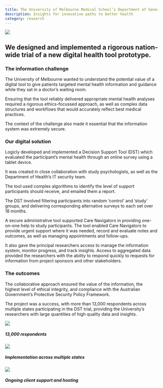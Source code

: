```yaml
---
title: The University of Melbourne Medical School’s Department of General Practice
description: Insights for innovative paths to better health
category: research
---
```


<div class="grid grid-cols-12 col-gap-8">

<div class="col-span-12 project-images">
    <img src="/Projects/Images/3_UoM_Medical_School’s_Department_of_General_Practice/University-of-melbourne-medical-school-department-of-general-practice.jpg" />
</div>


<div class="col-span-12 lg:col-span-9 project-text lg:order-last">
<div>

## We designed and implemented a rigorous nation-wide trial of a new digital health tool prototype.

### The information challenge
The University of Melbourne wanted to understand the potential value of a digital tool to give patients targeted mental health information and guidance while they sat in a doctor’s waiting room.

Ensuring that the tool reliably delivered appropriate mental health analyses required a rigorous ethics-focussed approach, as well as complex data structures and workflows that would accurately reflect best medical practices.

The context of the challenge also made it essential that the information system was extremely secure.

### Our digital solution
Logicly developed and implemented a Decision Support Tool (DST) which evaluated the participant’s mental health through an online survey using a tablet device.

It was created in close collaboration with study psychologists, as well as the Department of Health’s IT security team.

The tool used complex algorithms to identify the level of support participants should receive, and emailed them a report.

The DST involved filtering participants into random ‘control’ and ‘study’ groups, and delivering corresponding alternative surveys to each set over 18 months.

A secure administrative tool supported Care Navigators in providing one-on-one help to study participants. The tool enabled Care Navigators to provide urgent support where it was needed, record and evaluate notes and outcomes, as well as managing appointments and follow-ups.

It also gave the principal researchers access to manage the information system, monitor progress, and track insights. Access to aggregated data provided the researchers with the ability to respond quickly to requests for information from project sponsors and other stakeholders.

### The outcomes
The collaborative approach ensured the value of the information, the highest level of ethical integrity, and compliance with the Australian Government’s Protective Security Policy Framework.

The project was a success, with more than 13,000 respondents across multiple states participating in the DST trial, providing the University’s researchers with large quantities of high quality data and insights.

</div>
</div>


<div class="col-span-12 lg:col-span-3 icons-sidebar">
<div>
<img src="/Projects/Icons/3_UoM_Medical_School’s_Department_of_General_Practice/13000_respondents.svg" />

##### 13,000 respondents
</div>

<div>
<img src="/Projects/Icons/3_UoM_Medical_School’s_Department_of_General_Practice/Implementation_across_multiple_states.svg" />

##### Implementation across multiple states
</div>

<div class="icons-sidebar-last">
<img src="/Projects/Icons/3_UoM_Medical_School’s_Department_of_General_Practice/Ongoing_client_support_and_hosting.svg" />

##### Ongoing client support and hosting
</div>
</div>

</div>
